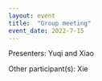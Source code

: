 ```yaml
---
layout: event
title:  "Group meeting"
event_date: 2022-7-15
---
```


Presenters: Yuqi and Xiao

Other participant(s): Xie

